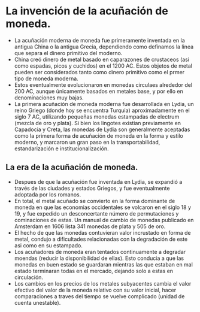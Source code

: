 # La invención de la acuñación de moneda.

- La acuñación moderna de moneda fue primeramente inventada en la antigua China o la antigua Grecia, dependiendo como definamos la linea que separa el dinero primitivo del moderno.
- China creó dinero de metal basado en caparazones de crustaceos (asi como espadas, picos y cuchidos) en el 1200 AC. Estos objetos de metal pueden ser considerados tanto como dinero primitivo como el prmer tipo de moneda moderna.
- Estos eventualmente evolucionaron en monedas circulaes alrededor del 200 AC, aunque únicamente basados en metales base, y por ello en denominaciones muy bajas.
- La primera acuñación de moneda moderna fue desarrollada en Lydia, un reino Griego (donde hoy se encuentra Turquia) aproximadamente en el siglo 7 AC, utilizando pequeñas monedas estampadas de electrum (mezcla de oro y plata). Si bien los lingotes existian previamente en Capadocia y Creta, las monedas de Lydia son generalmente aceptadas como la primera forma de acuñación de moneda en la forma y estilo moderno, y marcaron un gran paso en la transportabilidad, estandarización e institucionalización.

## La era de la acuñación de moneda.

- Despues de que la acuñación fue inventada en Lydia, se expandió a través de las ciudades y estados Griegos, y fue eventualmente adoptada por los romanos.
- En total, el metal acuñado se convierto en la forma dominante de moneda en que las economias occidentales se volcaron en el siglo 18 y 19, y fue expedido un desconcertante número de permutaciones y cominaciones de estas. Un manual de cambio de monedas publicado en Amsterdam en 1606 lista 341 monedas de plata y 505 de oro.
- El hecho de que las monedas contuvieran valor incrustado en forma de metal, condujo a dificultades relacionadas con la degradación de este asi como en su estampado.
- Los acuñadores de moneda eran tentados continuamente a degradar moendas (reducir la disponibilidad de ellas). Esto conducia a que las monedas en buen estado se guardaran mientras las que estaban en mal estado terminaran todas en el mercado, dejando solo a estas en circulación.
- Los cambios en los precios de los metales subyacentes cambia el valor efectivo del valor de la moneda relativo con su valor inicial, hacer comparaciones a traves del tiempo se vuelve complicado (unidad de cuenta unestable).

